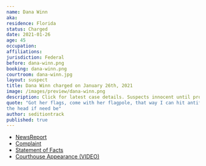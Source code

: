 ```yaml
---
name: Dana Winn
aka:
residence: Florida
status: Charged
date: 2021-01-26
age: 45
occupation:
affiliations:
jurisdiction: Federal
before: dana-winn.png
booking: dana-winn.png
courtroom: dana-winn.jpg
layout: suspect
title: Dana Winn charged on January 26th, 2021
image: /images/preview/dana-winn.png
description: Click for latest case details. Suspects innocent until proven guilty.
quote: "Got her flags, come with her flagpole, that way I can hit antifa in
the head if need be"
author: seditiontrack
published: true
---
```


- [NewsReport](https://www.thedailybeast.com/florida-couple-rachael-pert-and-dana-joe-winn-charged-in-capitol-riots)
- [Complaint](https://www.justice.gov/opa/page/file/1360796/download)
- [Statement of Facts](https://www.justice.gov/opa/page/file/1360796/download)
- [Courthouse Appearance (VIDEO)](https://www.actionnewsjax.com/news/local/clay-county/us-capitol-riots-middleburg-couple-granted-supervised-release-ran-out-federal-courthouse/RQCOMRARCRFMBHUEHMUQRASDRI/)